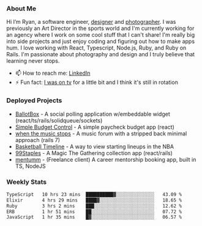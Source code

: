 ### About Me
Hi I’m Ryan, a software engineer, [designer](https://www.denvermullets.com/video) and [photographer](https://www.denvermullets.com/). I was previously an Art Director in the sports world and I'm currently working for an agency where I work on some cool stuff that I can't share! I'm really big into side projects and just enjoy coding and figuring out how to make apps hum. I love working with React, Typescript, Node.js, Ruby, and Ruby on Rails. I'm passionate about photography and design and I truly believe that learning never stops.

- 📫 How to reach me: [LinkedIn](https://www.linkedin.com/in/ryanvaznis)
- ⚡ Fun fact: [I was on tv](https://vimeo.com/381425882) for a little bit and I think it's still in rotation

### Deployed Projects
- [BallotBox](https://voteballotbox.com/) - A social polling application w/embeddable widget (react/ts/rails/solidqueue/sockets)
- [Simple Budget Control](https://simplebudgetcontrol.com/) - A simple paycheck budget app (react)
- [when the music stops](https://whenthemusicstops.net) - A music forum with a stripped back minimal approach (rails 7)
- [Basketball Timeline](https://basketball-timeline.com/?team=PHO&year=2023) - A way to view starting lineups in the NBA
- [99Staples](https://www.99staples.com/collections/denvermullets/9) - A Magic The Gathering collection app (react/rails)
- [mentumm](https://portal.mentumm.com/) - (Freelance client) A career mentorship booking app, built in TS, NodeJS

### Weekly Stats
<!--START_SECTION:waka-->

```txt
TypeScript   10 hrs 23 mins  ██████████▓░░░░░░░░░░░░░░   43.09 %
Elixir       4 hrs 29 mins   ████▓░░░░░░░░░░░░░░░░░░░░   18.65 %
Ruby         3 hrs 2 mins    ███░░░░░░░░░░░░░░░░░░░░░░   12.62 %
ERB          1 hr 51 mins    ██░░░░░░░░░░░░░░░░░░░░░░░   07.72 %
JavaScript   1 hr 35 mins    █▓░░░░░░░░░░░░░░░░░░░░░░░   06.57 %
```

<!--END_SECTION:waka-->
